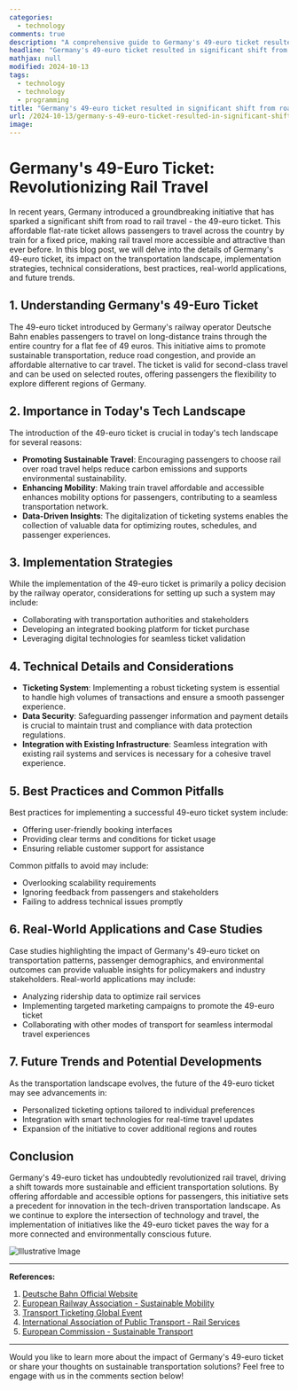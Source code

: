 ```yaml
---
categories:
  - technology
comments: true
description: "A comprehensive guide to Germany's 49-euro ticket resulted in significant shift from road to rail"
headline: "Germany's 49-euro ticket resulted in significant shift from road to rail: Everything You Need to Know"
mathjax: null
modified: 2024-10-13
tags:
  - technology
  - technology
  - programming
title: "Germany's 49-euro ticket resulted in significant shift from road to rail: A Deep Dive"
url: /2024-10-13/germany-s-49-euro-ticket-resulted-in-significant-shift-from-road-to-rail/
image: 
---
```


# Germany's 49-Euro Ticket: Revolutionizing Rail Travel

In recent years, Germany introduced a groundbreaking initiative that has sparked a significant shift from road to rail travel - the 49-euro ticket. This affordable flat-rate ticket allows passengers to travel across the country by train for a fixed price, making rail travel more accessible and attractive than ever before. In this blog post, we will delve into the details of Germany's 49-euro ticket, its impact on the transportation landscape, implementation strategies, technical considerations, best practices, real-world applications, and future trends.

## 1. Understanding Germany's 49-Euro Ticket

The 49-euro ticket introduced by Germany's railway operator Deutsche Bahn enables passengers to travel on long-distance trains through the entire country for a flat fee of 49 euros. This initiative aims to promote sustainable transportation, reduce road congestion, and provide an affordable alternative to car travel. The ticket is valid for second-class travel and can be used on selected routes, offering passengers the flexibility to explore different regions of Germany.

## 2. Importance in Today's Tech Landscape

The introduction of the 49-euro ticket is crucial in today's tech landscape for several reasons:

- **Promoting Sustainable Travel**: Encouraging passengers to choose rail over road travel helps reduce carbon emissions and supports environmental sustainability.
- **Enhancing Mobility**: Making train travel affordable and accessible enhances mobility options for passengers, contributing to a seamless transportation network.
- **Data-Driven Insights**: The digitalization of ticketing systems enables the collection of valuable data for optimizing routes, schedules, and passenger experiences.

## 3. Implementation Strategies

While the implementation of the 49-euro ticket is primarily a policy decision by the railway operator, considerations for setting up such a system may include:

- Collaborating with transportation authorities and stakeholders
- Developing an integrated booking platform for ticket purchase
- Leveraging digital technologies for seamless ticket validation

## 4. Technical Details and Considerations

- **Ticketing System**: Implementing a robust ticketing system is essential to handle high volumes of transactions and ensure a smooth passenger experience.
- **Data Security**: Safeguarding passenger information and payment details is crucial to maintain trust and compliance with data protection regulations.
- **Integration with Existing Infrastructure**: Seamless integration with existing rail systems and services is necessary for a cohesive travel experience.

## 5. Best Practices and Common Pitfalls

Best practices for implementing a successful 49-euro ticket system include:

- Offering user-friendly booking interfaces
- Providing clear terms and conditions for ticket usage
- Ensuring reliable customer support for assistance

Common pitfalls to avoid may include:

- Overlooking scalability requirements
- Ignoring feedback from passengers and stakeholders
- Failing to address technical issues promptly

## 6. Real-World Applications and Case Studies

Case studies highlighting the impact of Germany's 49-euro ticket on transportation patterns, passenger demographics, and environmental outcomes can provide valuable insights for policymakers and industry stakeholders. Real-world applications may include:

- Analyzing ridership data to optimize rail services
- Implementing targeted marketing campaigns to promote the 49-euro ticket
- Collaborating with other modes of transport for seamless intermodal travel experiences

## 7. Future Trends and Potential Developments

As the transportation landscape evolves, the future of the 49-euro ticket may see advancements in:

- Personalized ticketing options tailored to individual preferences
- Integration with smart technologies for real-time travel updates
- Expansion of the initiative to cover additional regions and routes

## Conclusion

Germany's 49-euro ticket has undoubtedly revolutionized rail travel, driving a shift towards more sustainable and efficient transportation solutions. By offering affordable and accessible options for passengers, this initiative sets a precedent for innovation in the tech-driven transportation landscape. As we continue to explore the intersection of technology and travel, the implementation of initiatives like the 49-euro ticket paves the way for a more connected and environmentally conscious future.

![Illustrative Image](https://cdn.pixabay.com/photo/2017/04/10/11/16/train-2217878_960_720.jpg)

---

**References:**

1. [Deutsche Bahn Official Website](https://www.bahn.com/en/view/index.shtml)
2. [European Railway Association - Sustainable Mobility](https://www.era.europa.eu/)
3. [Transport Ticketing Global Event](https://www.transportticketingglobal.com/)
4. [International Association of Public Transport - Rail Services](https://www.uitp.org/)
5. [European Commission - Sustainable Transport](https://ec.europa.eu/transport/modes/rail_en)

--- 

Would you like to learn more about the impact of Germany's 49-euro ticket or share your thoughts on sustainable transportation solutions? Feel free to engage with us in the comments section below!


